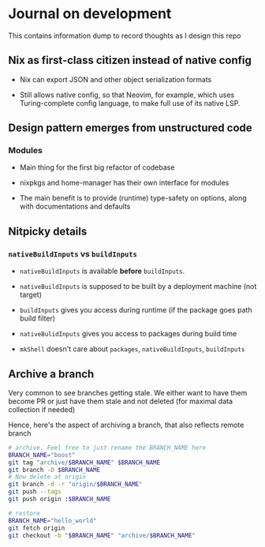 # Journal on development

This contains information dump to record thoughts as I design this repo

## Nix as first-class citizen instead of native config

- Nix can export JSON and other object serialization formats

- Still allows native config, so that Neovim, for example, which uses Turing-complete
  config language, to make full use of its native LSP.

## Design pattern emerges from unstructured code

### Modules

- Main thing for the first big refactor of codebase

- nixpkgs and home-manager has their own interface for modules 

- The main benefit is to provide (runtime) type-safety on options, along with
documentations and defaults

## Nitpicky details

### `nativeBuildInputs` vs `buildInputs`

- `nativeBuildInputs` is available **before** `buildInputs`.

- `nativeBuildInputs` is supposed to be built by a deployment machine (not target)

- `buildInputs` gives you access during runtime (if the package goes path build filter)

- `nativeBulidInputs` gives you access to packages during build time

- `mkShell` doesn't care about `packages`, `nativeBuildInputs`, `buildInputs`

## Archive a branch

Very common to see branches getting stale. We either want to have them become
PR or just have them stale and not deleted (for maximal data collection if 
needed)

Hence, here's the aspect of archiving a branch, that also reflects remote branch

```bash
# archive. Feel free to just rename the BRANCH_NAME here
BRANCH_NAME="boost"
git tag "archive/$BRANCH_NAME" $BRANCH_NAME
git branch -D $BRANCH_NAME
# Now delete at origin
git branch -d -r "origin/$BRANCH_NAME"
git push --tags
git push origin :$BRANCH_NAME

# restore
BRANCH_NAME="hello_world"
git fetch origin
git checkout -b "$BRANCH_NAME" "archive/$BRANCH_NAME"
```


